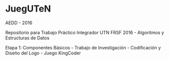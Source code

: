 # JuegUTeN
AEDD - 2016

Repositorio para Trabajo Práctico Integrador
UTN FRSF 2016 - Algoritmos y Estructuras de Datos

Etapa 1: Componentes Básicos
	- Trabajo de Investigación
	- Codificación y Diseño del Logo
	- Juego KingCoder

